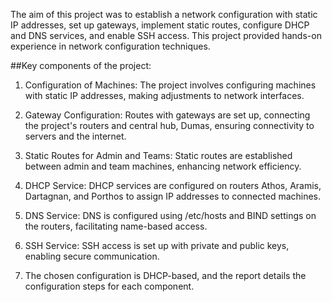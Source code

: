 The aim of this project was to establish a network configuration with static IP addresses, set up gateways, implement static routes, configure DHCP and DNS services, and enable SSH access. This project provided hands-on experience in network configuration techniques.

##Key components of the project:

1. Configuration of Machines: The project involves configuring machines with static IP addresses, making adjustments to network interfaces.

2. Gateway Configuration: Routes with gateways are set up, connecting the project's routers and central hub, Dumas, ensuring connectivity to servers and the internet.

3. Static Routes for Admin and Teams: Static routes are established between admin and team machines, enhancing network efficiency.

4. DHCP Service: DHCP services are configured on routers Athos, Aramis, Dartagnan, and Porthos to assign IP addresses to connected machines.

5. DNS Service: DNS is configured using /etc/hosts and BIND settings on the routers, facilitating name-based access.

6. SSH Service: SSH access is set up with private and public keys, enabling secure communication.

7. The chosen configuration is DHCP-based, and the report details the configuration steps for each component.
